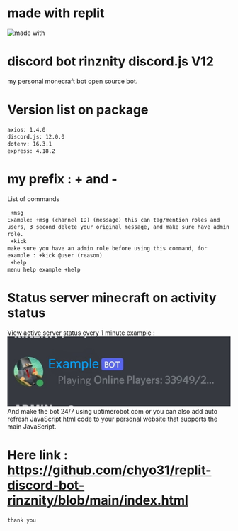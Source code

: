 # made with replit
 ![made with](https://encrypted-tbn0.gstatic.com/images?q=tbn:ANd9GcSAnBZPDeFQwgJjkFkfxq2pkiAZ4TXMF0XjYg&usqp=CAU)
# discord bot rinznity discord.js V12
my personal monecraft bot open source bot.
# Version list on package
```
axios: 1.4.0
discord.js: 12.0.0
dotenv: 16.3.1
express: 4.18.2
```
# my prefix : + and -
List of commands
```
 +msg 
Example: +msg (channel ID) (message) this can tag/mention roles and users, 3 second delete your original message, and make sure have admin role.
 +kick 
make sure you have an admin role before using this command, for example : +kick @user (reason)
 +help
menu help example +help
```
# Status server minecraft on activity status
View active server status every 1 minute
example : ![example](https://raw.githubusercontent.com/chyo31/Minecraft-server-status-on-status-discord-bot/main/Screenshot_20230625-125403_1-picsay.jpg)
And make the bot 24/7 using uptimerobot.com or you can also add auto refresh JavaScript html code to your personal website that supports the main JavaScript.
# Here link : https://github.com/chyo31/replit-discord-bot-rinznity/blob/main/index.html
```
thank you
```
```
